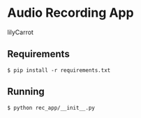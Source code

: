 # Audio Recording App

lilyCarrot

## Requirements

```console
$ pip install -r requirements.txt
```

## Running

```console
$ python rec_app/__init__.py
```
